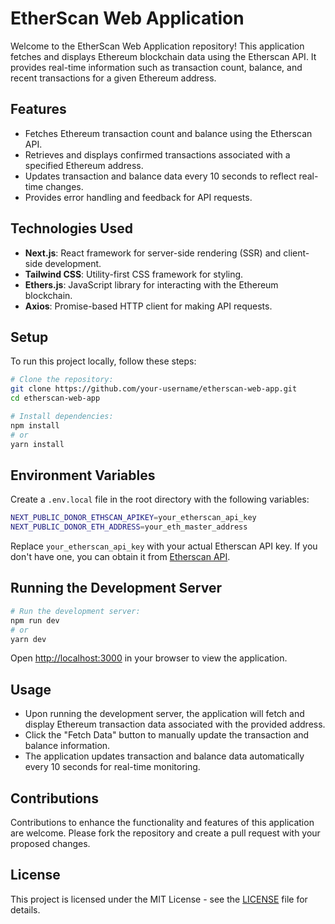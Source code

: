 # EtherScan Web Application

Welcome to the EtherScan Web Application repository! This application fetches and displays Ethereum blockchain data using the Etherscan API. It provides real-time information such as transaction count, balance, and recent transactions for a given Ethereum address.

## Features

- Fetches Ethereum transaction count and balance using the Etherscan API.
- Retrieves and displays confirmed transactions associated with a specified Ethereum address.
- Updates transaction and balance data every 10 seconds to reflect real-time changes.
- Provides error handling and feedback for API requests.

## Technologies Used

- **Next.js**: React framework for server-side rendering (SSR) and client-side development.
- **Tailwind CSS**: Utility-first CSS framework for styling.
- **Ethers.js**: JavaScript library for interacting with the Ethereum blockchain.
- **Axios**: Promise-based HTTP client for making API requests.

## Setup

To run this project locally, follow these steps:

```bash
# Clone the repository:
git clone https://github.com/your-username/etherscan-web-app.git
cd etherscan-web-app

# Install dependencies:
npm install
# or
yarn install
```

## Environment Variables

Create a `.env.local` file in the root directory with the following variables:

```bash
NEXT_PUBLIC_DONOR_ETHSCAN_APIKEY=your_etherscan_api_key
NEXT_PUBLIC_DONOR_ETH_ADDRESS=your_eth_master_address
```

Replace `your_etherscan_api_key` with your actual Etherscan API key. If you don't have one, you can obtain it from [Etherscan API](https://etherscan.io/apis).

## Running the Development Server

```bash
# Run the development server:
npm run dev
# or
yarn dev
```

Open [http://localhost:3000](http://localhost:3000) in your browser to view the application.

## Usage

- Upon running the development server, the application will fetch and display Ethereum transaction data associated with the provided address.
- Click the "Fetch Data" button to manually update the transaction and balance information.
- The application updates transaction and balance data automatically every 10 seconds for real-time monitoring.

## Contributions

Contributions to enhance the functionality and features of this application are welcome. Please fork the repository and create a pull request with your proposed changes.

## License

This project is licensed under the MIT License - see the [LICENSE](LICENSE) file for details.
